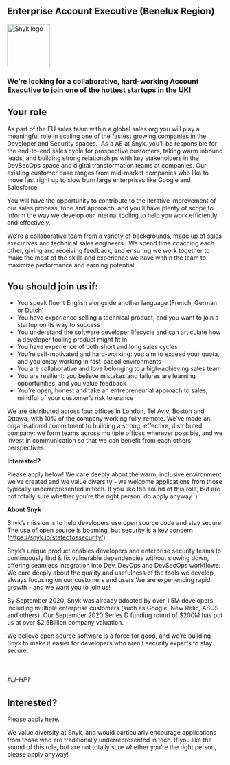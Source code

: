 Enterprise Account Executive (Benelux Region)
---

<img src="https://res.cloudinary.com/snyk/image/upload/v1537345894/press-kit/brand/logo-black.png" width="100" alt="Snyk logo" />

<h3><strong>We’re looking for a collaborative, hard-working Account Executive to join one of the hottest startups in the UK!</strong></h3>
<h2><strong>Your role</strong></h2>
<p>As part of the EU sales team within a global sales org you will play a meaningful role in scaling one of the fastest growing companies in the Developer and Security spaces.&nbsp; As a AE at Snyk, you’ll be responsible for the end-to-end sales cycle for prospective customers, taking warm inbound leads, and building strong relationships with key stakeholders in the DevSecOps space and digital transformation teams at companies. Our existing customer base ranges from mid-market companies who like to move fast right up to slow burn large enterprises like Google and Salesforce.</p>
<p>You will have the opportunity to contribute to the iterative improvement of our sales process, tone and approach, and you’ll have plenty of scope to inform the way we develop our internal tooling to help you work efficiently and effectively.</p>
<p>We’re a collaborative team from a variety of backgrounds, made up of sales executives and technical sales engineers.&nbsp; We spend time coaching each other, giving and receiving feedback, and ensuring we work together to make the most of the skills and experience we have within the team to maximize performance and earning potential..&nbsp;&nbsp;&nbsp;&nbsp;</p>
<h2><strong>You should join us if:</strong></h2>
<ul>
<li>You speak fluent English alongside another language (French, German or Dutch)</li>
<li>You have experience selling a technical product, and you want to join a startup on its way to success</li>
<li>You understand the software developer lifecycle and can articulate how a developer tooling product might fit in</li>
<li>You have experience of both short and long sales cycles</li>
<li>You’re self-motivated and hard-working: you aim to exceed your quota, and you enjoy working in fast-paced environments</li>
<li>You are collaborative and love belonging to a high-achieving sales team</li>
<li>You are resilient: you believe mistakes and failures are learning opportunities, and you value feedback</li>
<li>You’re open, honest and take an entrepreneurial approach to sales, mindful of your customer’s risk tolerance</li>
</ul>
<p>We are distributed across four offices in London, Tel Aviv, Boston and Ottawa, with 10% of the company working fully-remote. We’ve made an organisational commitment to building a strong, effective, distributed company: we form teams across multiple offices wherever possible, and we invest in communication so that we can benefit from each others’ perspectives.</p>
<p><strong>Interested?</strong></p>
<p>Please apply below! We care deeply about the warm, inclusive environment we’ve created and we value diversity - we welcome applications from those typically underrepresented in tech. If you like the sound of this role, but are not totally sure whether you’re the right person, do apply anyway :)</p>
<p><strong>About Snyk</strong></p>
<p>Snyk’s mission is to help developers use open source code and stay secure. The use of open source is booming, but security is a key concern (<a class="c-link" href="https://snyk.io/stateofossecurity/" target="_blank" data-stringify-link="https://snyk.io/stateofossecurity/" data-sk="tooltip_parent">https://snyk.io/stateofossecurity/</a>).</p>
<p>Snyk’s unique product enables developers and enterprise security teams to continuously find &amp; fix vulnerable dependencies without slowing down, offering seamless integration into Dev, DevOps and DevSecOps workflows. We care deeply about the quality and usefulness of the tools we develop, always focusing on our customers and users.We are experiencing rapid growth - and we want you to join us!</p>
<p>By September 2020, Snyk was already adopted by over 1.5M developers, including multiple enterprise customers (such as Google, New Relic, ASOS and others). Our September 2020 Series D funding round of $200M has put us at over $2.5Billion company valuation.</p>
<p>We believe open source software is a force for good, and we’re building Snyk to make it easier for developers who aren’t security experts to stay secure.</p>
<p>&nbsp;</p>
<h6>#LI-HP1</h6>

Interested?
---

Please apply [here](https://boards.greenhouse.io/snyk/jobs/4972849002#app).

We value diversity at Snyk, and would particularly encourage applications from those who are traditionally underrepresented in tech.
If you like the sound of this role, but are not totally sure whether you’re the right person, please apply anyway!

